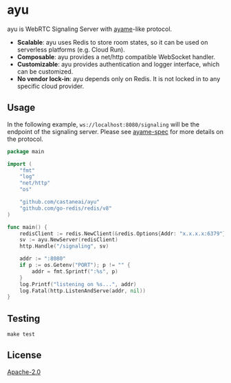 # ayu

ayu is WebRTC Signaling Server with [ayame](https://github.com/OpenAyame/ayame)-like protocol.

- **Scalable**: ayu uses Redis to store room states, so it can be used on serverless platforms (e.g. Cloud Run).
- **Composable**: ayu provides a net/http compatible WebSocket handler.
- **Customizable**: ayu provides authentication and logger interface, which can be customized.
- **No vendor lock-in**: ayu depends only on Redis. It is not locked in to any specific cloud provider.

## Usage

In the following example, `ws://localhost:8080/signaling` will be the endpoint of the signaling server.
Please see [ayame-spec](https://github.com/OpenAyame/ayame-spec) for more details on the protocol.

```go
package main

import (
	"fmt"
	"log"
	"net/http"
	"os"

	"github.com/castaneai/ayu"
	"github.com/go-redis/redis/v8"
)

func main() {
	redisClient := redis.NewClient(&redis.Options{Addr: "x.x.x.x:6379"})
	sv := ayu.NewServer(redisClient)
	http.Handle("/signaling", sv)

	addr := ":8080"
	if p := os.Getenv("PORT"); p != "" {
		addr = fmt.Sprintf(":%s", p)
	}
	log.Printf("listening on %s...", addr)
	log.Fatal(http.ListenAndServe(addr, nil))
}
```

## Testing

```
make test
```

## License 

[Apache-2.0](./LICENSE)
